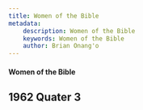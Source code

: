 ```yaml
---
title: Women of the Bible
metadata:
    description: Women of the Bible
    keywords: Women of the Bible
    author: Brian Onang'o
---
```


#### Women of the Bible

## 1962 Quater 3
